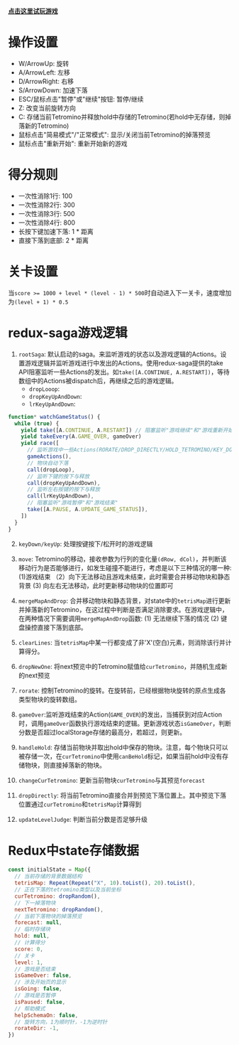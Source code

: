 **[点击这里试玩游戏](https://wemmaling.github.io/Tetris/)**

# 操作设置

- W/ArrowUp: 旋转
- A/ArrowLeft: 左移
- D/ArrowRight: 右移
- S/ArrowDown: 加速下落
- ESC/鼠标点击"暂停"或"继续"按钮: 暂停/继续
- Z: 改变当前旋转方向
- C: 存储当前Tetromino并释放hold中存储的Tetromino(若hold中无存储，则掉落新的Tetromino)
- 鼠标点击"简易模式"/"正常模式": 显示/关闭当前Tetromino的掉落预览
- 鼠标点击"重新开始": 重新开始新的游戏
# 得分规则
- 一次性消除1行: 100
- 一次性消除2行: 300
- 一次性消除3行: 500
- 一次性消除4行: 800
- 长按下键加速下落: 1 * 距离
- 直接下落到底部: 2 * 距离
# 关卡设置
当`score >= 1000 + level * (level - 1) * 500`时自动进入下一关卡，速度增加为`(level + 1) * 0.5`
# redux-saga游戏逻辑
1. `rootSaga`: 默认启动的saga。来监听游戏的状态以及游戏逻辑的Actions。设置游戏逻辑并监听游戏进行中发出的Actions。使用redux-saga提供的take API阻塞监听一些Actions的发出。如`take([A.CONTINUE, A.RESTART])`，等待数组中的Actions被dispatch后，再继续之后的游戏逻辑。
    - `dropLooop`:
    - `dropKeyUpAndDown`:
    - `lrKeyUpAndDown`:
```javascript
function* watchGameStatus() {
  while (true) {
    yield take([A.CONTINUE, A.RESTART]) // 阻塞监听"游戏继续"和"游戏重新开始"Actions
    yield takeEvery(A.GAME_OVER, gameOver)
    yield race([
      // 监听游戏中一些Actions(RORATE/DROP_DIRECTLY/HOLD_TETROMINO/KEY_DOWN/KEY_ON)的dispatch，并执行对应saga函数
      gameActions(),
      // 物块自动下落
      call(dropLoop),
      // 监听下键的按下与释放
      call(dropKeyUpAndDown),
      // 监听左右按键的按下与释放
      call(lrKeyUpAndDown),
      // 阻塞监听"游戏暂停"和"游戏结束"
      take([A.PAUSE, A.UPDATE_GAME_STATUS]),
    ])
  }
}
```
2. `keyDown/keyUp`: 处理按键按下/松开时的游戏逻辑

3. `move`: Tetromino的移动，接收参数为行列的变化量`(dRow, dCol)`，并判断该移动行为是否能够进行，如发生碰撞不能进行，考虑是以下三种情况的哪一种: (1)游戏结束 （2）向下无法移动且游戏未结束，此时需要合并移动物块和静态背景 (3) 向左右无法移动，此时更新移动物块的位置即可

4. `mergeMapAndDrop`: 合并移动物块和静态背景，对state中的`tetrisMap`进行更新并掉落新的Tetromino，在这过程中判断是否满足消除要求。在游戏逻辑中，在两种情况下需要调用`mergeMapAndDrop`函数: (1) 无法继续下落的情况 (2) 键盘操控直接下落到底部。

5. `clearLines`: 当`tetrisMap`中某一行都变成了非'X'(空白)元素，则消除该行并计算得分。

6. `dropNewOne`: 将next预览中的Tetromino赋值给`curTetromino`，并随机生成新的next预览

7. `rorate`: 控制Tetromino的旋转。在旋转前，已经根据物块旋转的原点生成各类型物块的旋转数组。

8. `gameOver`:监听游戏结束的Action(`GAME_OVER`)的发出，当捕获到对应Action时，调用`gameOver`函数执行游戏结束的逻辑。更新游戏状态`isGameOver`，判断分数是否超过localStorage存储的最高分，若超过，则更新。

9. `handleHold`: 存储当前物块并取出hold中保存的物块。注意，每个物块只可以被存储一次，在`curTetromino`中使用`canBeHold`标记，如果当前hold中没有存储物块，则直接掉落新的物块。

10. `changeCurTetromino`: 更新当前物块`curTetromino`与其预览`forecast`

11. `dropDirectly`: 将当前Tetromino直接合并到预览下落位置上。其中预览下落位置通过`curTetromino`和`tetrisMap`计算得到

12. `updateLevelJudge`: 判断当前分数是否足够升级

# Redux中state存储数据
```javascript
const initialState = Map({
  // 当前存储的背景数据结构
  tetrisMap: Repeat(Repeat("X", 10).toList(), 20).toList(),
  // 正在下落的tetromino类型以及当前坐标
  curTetromino: dropRandom(),
  // 下一掉落物块
  nextTetromino: dropRandom(),
  // 当前下落物块的掉落预览
  forecast: null,
  // 临时存储块
  hold: null,
  // 计算得分
  score: 0,
  // 关卡
  level: 1,
  // 游戏是否结束
  isGameOver: false,
  // 涉及开始页的显示
  isGoing: false,
  // 游戏是否暂停
  isPaused: false,
  // 帮助模式
  helpSchemaOn: false,
  // 旋转方向，1为顺时针，-1为逆时针
  rorateDir: -1,
})
```
